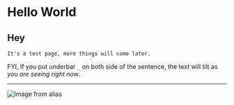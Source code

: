 
# Hello World

## Hey

``
It's a test page, more things will come later.
``


FYI, If you put underbar `_` on both side of the sentence, the text will tilt as _you are seeing right now_.


---
![Image from alias](Logo.svg)
